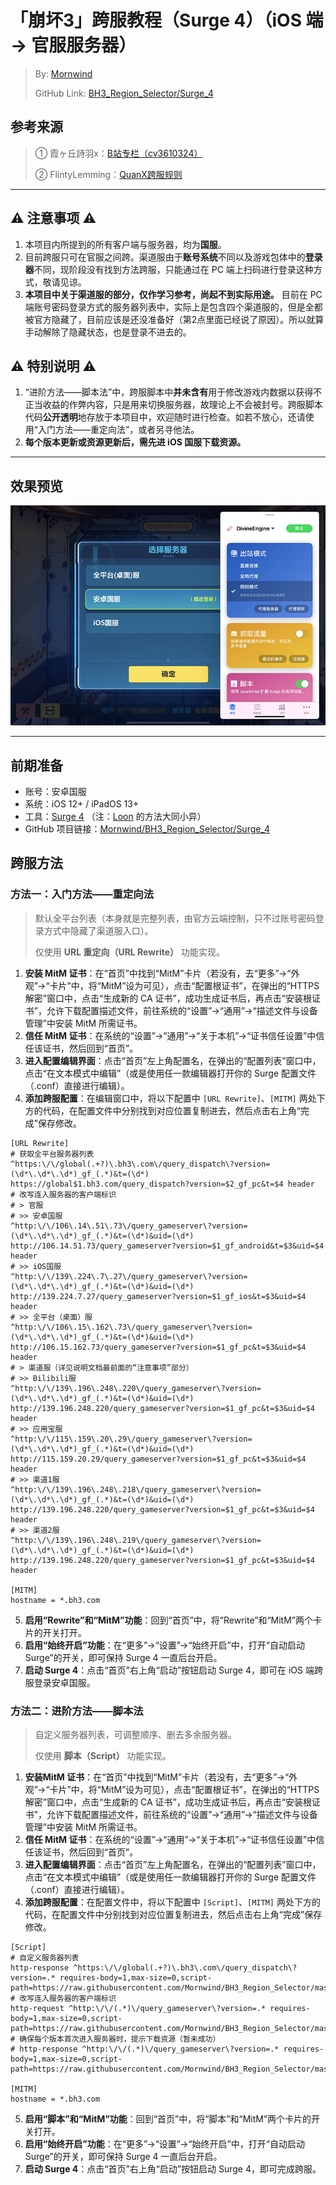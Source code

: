 # 「崩坏3」跨服教程（Surge 4）（iOS 端 → 官服服务器）
 > By: [Mornwind](https://blog.mornwind.cc)
 > 
 > GitHub Link: [BH3_Region_Selector/Surge_4](https://github.com/Mornwind/BH3_Region_Selector/tree/master/Surge_4) 

## 参考来源
 > ① 霞ヶ丘詩羽x：[B站专栏（cv3610324）](https://www.bilibili.com/read/cv3610324)
 > 
 > ② FlintyLemming：[QuanX跨服规则](https://git.flinty.moe/root/BH3_Region_Selector)

---

## ⚠️ 注意事项 ⚠️
1. 本项目内所提到的所有客户端与服务器，均为**国服**。
2. 目前跨服只可在官服之间跨。渠道服由于**账号系统**不同以及游戏包体中的**登录器**不同，现阶段没有找到方法跨服，只能通过在 PC 端上扫码进行登录这种方式，敬请见谅。
3. **本项目中关于渠道服的部分，仅作学习参考，尚起不到实际用途。** 目前在 PC 端账号密码登录方式的服务器列表中，实际上是包含四个渠道服的，但是全都被官方隐藏了，目前应该是还没准备好（第2点里面已经说了原因）。所以就算手动解除了隐藏状态，也是登录不进去的。

## ⚠️ 特别说明 ⚠️
1. “进阶方法——脚本法”中，跨服脚本中**并未含有**用于修改游戏内数据以获得不正当收益的作弊内容，只是用来切换服务器，故理论上不会被封号。跨服脚本代码**公开透明**地存放于本项目中，欢迎随时进行检查。如若不放心，还请使用“入门方法——重定向法”，或者另寻他法。
2. **每个版本更新或资源更新后，需先进 iOS 国服下载资源。**

---

## 效果预览
![使用 Surge 4 跨服](/Surge_4/surge_4_preview.jpg)

---

## 前期准备
- 账号：安卓国服
- 系统：iOS 12+ / iPadOS 13+
- 工具：[Surge 4](https://apps.apple.com/app/id1442620678) （注：[Loon](https://apps.apple.com/app/id1373567447) 的方法大同小异）
- GitHub 项目链接：[Mornwind/BH3_Region_Selector/Surge_4](/Surge_4)

## 跨服方法
### 方法一：入门方法——重定向法
 > 默认全平台列表（本身就是完整列表，由官方云端控制，只不过账号密码登录方式中隐藏了渠道服入口）。
 > 
 > 仅使用 **URL 重定向（URL Rewrite）** 功能实现。

1. **安装 MitM 证书**：在“首页”中找到“MitM”卡片（若没有，去“更多”→“外观”→“卡片”中，将“MitM”设为可见），点击“配置根证书”，在弹出的“HTTPS 解密”窗口中，点击“生成新的 CA 证书”，成功生成证书后，再点击“安装根证书”，允许下载配置描述文件，前往系统的“设置”→“通用”→“描述文件与设备管理”中安装 MitM 所需证书。
2. **信任 MitM 证书**：在系统的“设置”→“通用”→“关于本机”→“证书信任设置”中信任该证书，然后回到“首页”。
3. **进入配置编辑界面**：点击“首页”左上角配置名，在弹出的“配置列表”窗口中，点击“在文本模式中编辑”（或是使用任一款编辑器打开你的 Surge 配置文件（.conf）直接进行编辑）。
4. **添加跨服配置**：在编辑窗口中，将以下配置中 `[URL Rewrite]`、`[MITM]` 两处下方的代码，在配置文件中分别找到对应位置复制进去，然后点击右上角“完成”保存修改。

```
[URL Rewrite]
# 获取全平台服务器列表
^https:\/\/global(.+?)\.bh3\.com\/query_dispatch\?version=(\d*\.\d*\.\d*)_gf_(.*)&t=(\d*) https://global$1.bh3.com/query_dispatch?version=$2_gf_pc&t=$4 header
# 改写连入服务器的客户端标识
# > 官服
# >> 安卓国服
^http:\/\/106\.14\.51\.73\/query_gameserver\?version=(\d*\.\d*\.\d*)_gf_(.*)&t=(\d*)&uid=(\d*) http://106.14.51.73/query_gameserver?version=$1_gf_android&t=$3&uid=$4 header
# >> iOS国服
^http:\/\/139\.224\.7\.27\/query_gameserver\?version=(\d*\.\d*\.\d*)_gf_(.*)&t=(\d*)&uid=(\d*) http://139.224.7.27/query_gameserver?version=$1_gf_ios&t=$3&uid=$4 header
# >> 全平台（桌面）服
^http:\/\/106\.15\.162\.73\/query_gameserver\?version=(\d*\.\d*\.\d*)_gf_(.*)&t=(\d*)&uid=(\d*) http://106.15.162.73/query_gameserver?version=$1_gf_pc&t=$3&uid=$4 header
# > 渠道服（详见说明文档最前面的“注意事项”部分）
# >> Bilibili服
^http:\/\/139\.196\.248\.220\/query_gameserver\?version=(\d*\.\d*\.\d*)_gf_(.*)&t=(\d*)&uid=(\d*) http://139.196.248.220/query_gameserver?version=$1_gf_pc&t=$3&uid=$4 header
# >> 应用宝服
^http:\/\/115\.159\.20\.29\/query_gameserver\?version=(\d*\.\d*\.\d*)_gf_(.*)&t=(\d*)&uid=(\d*) http://115.159.20.29/query_gameserver?version=$1_gf_pc&t=$3&uid=$4 header
# >> 渠道1服
^http:\/\/139\.196\.248\.218\/query_gameserver\?version=(\d*\.\d*\.\d*)_gf_(.*)&t=(\d*)&uid=(\d*) http://139.196.248.220/query_gameserver?version=$1_gf_pc&t=$3&uid=$4 header
# >> 渠道2服
^http:\/\/139\.196\.248\.219\/query_gameserver\?version=(\d*\.\d*\.\d*)_gf_(.*)&t=(\d*)&uid=(\d*) http://139.196.248.220/query_gameserver?version=$1_gf_pc&t=$3&uid=$4 header

[MITM]
hostname = *.bh3.com
```

5. **启用“Rewrite”和“MitM”功能**：回到“首页”中，将“Rewrite”和“MitM”两个卡片的开关打开。
6. **启用“始终开启”功能**：在“更多”→“设置”→“始终开启”中，打开“自动启动 Surge”的开关，即可保持 Surge 4 一直后台开启。
7. **启动 Surge 4**：点击“首页”右上角“启动”按钮启动 Surge 4，即可在 iOS 端跨服登录安卓国服。

### 方法二：进阶方法——脚本法
 > 自定义服务器列表，可调整顺序、删去多余服务器。
 > 
 > 仅使用 **脚本（Script）** 功能实现。

1. **安装MitM 证书**：在“首页”中找到“MitM”卡片（若没有，去“更多”→“外观”→“卡片”中，将“MitM”设为可见），点击“配置根证书”，在弹出的“HTTPS 解密”窗口中，点击“生成新的 CA 证书”，成功生成证书后，再点击“安装根证书”，允许下载配置描述文件，前往系统的“设置”→“通用”→“描述文件与设备管理”中安装 MitM 所需证书。
2. **信任 MitM 证书**：在系统的“设置”→“通用”→“关于本机”→“证书信任设置”中信任该证书，然后回到“首页”。
3. **进入配置编辑界面**：点击“首页”左上角配置名，在弹出的“配置列表”窗口中，点击“在文本模式中编辑”（或是使用任一款编辑器打开你的 Surge 配置文件（.conf）直接进行编辑）。
4. **添加跨服配置**：在配置文件中，将以下配置中 `[Script]`、`[MITM]` 两处下方的代码，在配置文件中分别找到对应位置复制进去，然后点击右上角“完成”保存修改。

```
[Script]
# 自定义服务器列表
http-response ^https:\/\/global(.+?)\.bh3\.com\/query_dispatch\?version=.* requires-body=1,max-size=0,script-path=https://raw.githubusercontent.com/Mornwind/BH3_Region_Selector/master/Surge_4/bh3_region_list.js
# 改写连入服务器的客户端标识
http-request ^http:\/\/(.*)\/query_gameserver\?version=.* requires-body=1,max-size=0,script-path=https://raw.githubusercontent.com/Mornwind/BH3_Region_Selector/master/Surge_4/bh3_vid_rewrite.js
# 确保每个版本首次进入服务器时，提示下载资源（暂未成功）
# http-response ^http:\/\/(.*)\/query_gameserver\?version=.* requires-body=1,max-size=0,script-path=https://raw.githubusercontent.com/Mornwind/BH3_Region_Selector/master/Surge_4/bh3_resource_update.js

[MITM]
hostname = *.bh3.com
```

5. **启用“脚本”和“MitM”功能**：回到“首页”中，将“脚本”和“MitM”两个卡片的开关打开。
6. **启用“始终开启”功能**：在“更多”→“设置”→“始终开启”中，打开“自动启动 Surge”的开关，即可保持 Surge 4 一直后台开启。
7. **启动 Surge 4**：点击“首页”右上角“启动”按钮启动 Surge 4，即可完成跨服。

